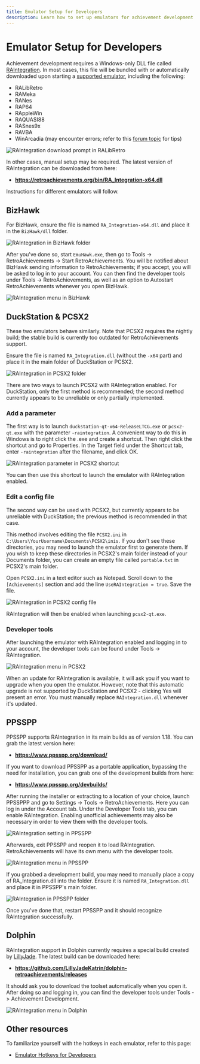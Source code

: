 ```yaml
---
title: Emulator Setup for Developers
description: Learn how to set up emulators for achievement development with RetroAchievements.
---
```


# Emulator Setup for Developers

Achievement development requires a Windows-only DLL file called [RAIntegration](https://github.com/RetroAchievements/RAIntegration). In most cases, this file will be bundled with or automatically downloaded upon starting a [supported emulator](https://retroachievements.org/download.php), including the following:

- RALibRetro
- RAMeka
- RANes
- RAP64
- RAppleWin
- RAQUASI88
- RASnes9x
- RAVBA
- WinArcadia (may encounter errors; refer to this [forum topic](https://retroachievements.org/viewtopic.php?t=22335) for tips)

![RAIntegration download prompt in RALibRetro](/public/ralibretro-raintegration-download.png)

In other cases, manual setup may be required. The latest version of RAIntegration can be downloaded from here:

- **https://retroachievements.org/bin/RA_Integration-x64.dll**

Instructions for different emulators will follow.

## BizHawk

For BizHawk, ensure the file is named `RA_Integration-x64.dll` and place it in the `BizHawk/dll` folder.

![RAIntegration in BizHawk folder](/public/bizhawk-raintegration-folder.png)

After you've done so, start `EmuHawk.exe`, then go to Tools -> RetroAchievements -> Start RetroAchievements. You will be notified about BizHawk sending information to RetroAchievements; if you accept, you will be asked to log in to your account. You can then find the developer tools under Tools -> RetroAchievements, as well as an option to Autostart RetroAchievements whenever you open BizHawk.

![RAIntegration menu in BizHawk](/public/bizhawk-raintegration-menu.png)

## DuckStation & PCSX2

These two emulators behave similarly. Note that PCSX2 requires the nightly build; the stable build is currently too outdated for RetroAchievements support.

Ensure the file is named `RA_Integration.dll` (without the `-x64` part) and place it in the main folder of DuckStation or PCSX2.

![RAIntegration in PCSX2 folder](/public/pcsx2-raintegration-folder.png)

There are two ways to launch PCSX2 with RAIntegration enabled. For DuckStation, only the first method is recommended; the second method currently appears to be unreliable or only partially implemented.

### Add a parameter

The first way is to launch `duckstation-qt-x64-ReleaseLTCG.exe` or `pcsx2-qt.exe` with the parameter `-raintegration`. A convenient way to do this in Windows is to right click the .exe and create a shortcut. Then right click the shortcut and go to Properties. In the Target field under the Shortcut tab, enter `-raintegration` after the filename, and click OK.

![RAIntegration parameter in PCSX2 shortcut](/public/pcsx2-raintegration-shortcut.png)

You can then use this shortcut to launch the emulator with RAIntegration enabled.

### Edit a config file

The second way can be used with PCSX2, but currently appears to be unreliable with DuckStation; the previous method is recommended in that case.

This method involves editing the file `PCSX2.ini` in `C:\Users\YourUsername\Documents\PCSX2\inis`. If you don't see these directories, you may need to launch the emulator first to generate them. If you wish to keep these directories in PCSX2's main folder instead of your Documents folder, you can create an empty file called `portable.txt` in PCSX2's main folder.

Open `PCSX2.ini` in a text editor such as Notepad. Scroll down to the `[Achievements]` section and add the line `UseRAIntegration = true`. Save the file.

![RAIntegration in PCSX2 config file](/public/pcsx2-raintegration-config.png)

RAIntegration will then be enabled when launching `pcsx2-qt.exe`.

### Developer tools

After launching the emulator with RAIntegration enabled and logging in to your account, the developer tools can be found under Tools -> RAIntegration.

![RAIntegration menu in PCSX2](/public/pcsx2-raintegration-menu.png)

When an update for RAIntegration is available, it will ask you if you want to upgrade when you open the emulator. However, note that this automatic upgrade is not supported by DuckStation and PCSX2 - clicking Yes will present an error. You must manually replace `RAIntegration.dll` whenever it's updated.

## PPSSPP

PPSSPP supports RAIntegration in its main builds as of version 1.18. You can grab the latest version here:

- **https://www.ppsspp.org/download/**

If you want to download PPSSPP as a portable application, bypassing the need for installation, you can grab one of the development builds from here:

- **https://www.ppsspp.org/devbuilds/**

After running the installer or extracting to a location of your choice, launch PPSSPPP and go to Settings -> Tools -> RetroAchievements. Here you can log in under the Account tab. Under the Developer Tools tab, you can enable RAIntegration. Enabling unofficial achievements may also be necessary in order to view them with the developer tools.

![RAIntegration setting in PPSSPP](/public/ppsspp-raintegration-setting.png)

Afterwards, exit PPSSPP and reopen it to load RAIntegration. RetroAchievements will have its own menu with the developer tools.

![RAIntegration menu in PPSSPP](/public/ppsspp-raintegration-menu.png)

If you grabbed a development build, you may need to manually place a copy of RA_Integration.dll into the folder. Ensure it is named `RA_Integration.dll` and place it in PPSSPP's main folder.

![RAIntegration in PPSSPP folder](/public/ppsspp-raintegration-folder.png)

Once you've done that, restart PPSSPP and it should recognize RAIntegration successfully.

## Dolphin

RAIntegration support in Dolphin currently requires a special build created by [LillyJade](https://retroachievements.org/user/LillyJade). The latest build can be downloaded here:

- **https://github.com/LillyJadeKatrin/dolphin-retroachievements/releases**

It should ask you to download the toolset automatically when you open it. After doing so and logging in, you can find the developer tools under Tools -> Achievement Development.

![RAIntegration menu in Dolphin](/public/dolphin-raintegration-menu.png)

## Other resources

To familiarize yourself with the hotkeys in each emulator, refer to this page:

- [Emulator Hotkeys for Developers](/developer-docs/emulator-hotkeys-for-developers)
